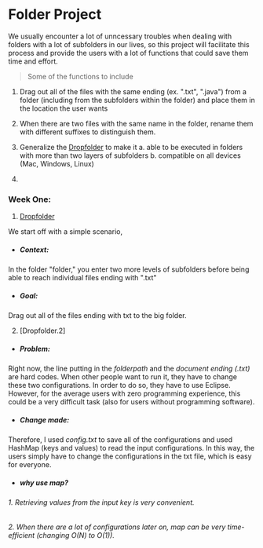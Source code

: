 # Folder Project

We usually encounter a lot of unncessary troubles when dealing with folders with a lot of subfolders in our lives, 
so this project will facilitate this process and provide the users with a lot of functions that could save them time and effort.

> Some of the functions to include 

1. Drag out all of the files with the same ending (ex. ".txt", ".java") from a folder (including from the subfolders within the folder) and place them in the location the user wants

2. When there are two files with the same name in the folder, rename them with different suffixes to distinguish them. 

3. Generalize the [Dropfolder](https://github.com/yxie21/library/blob/master/DropFolder.java) to make it
    a. able to be executed in folders with more than two layers of subfolders
    b. compatible on all devices (Mac, Windows, Linux)

4. 

### Week One: 
1.  [Dropfolder](https://github.com/yxie21/library/blob/master/DropFolder.java)

We start off with a simple scenario,

- ##### Context:

In the folder "folder," you enter two more levels of subfolders before being able to reach individual files ending with ".txt"

- ##### Goal:

Drag out all of the files ending with txt to the big folder. 

2. [Dropfolder.2]

- ##### Problem:

Right now, the line putting in the *folderpath* and the *document ending (.txt)* are hard codes.
When other people want to run it, they have to change these two configurations. In order to do so,
they have to use Eclipse. However, for the average users with zero programming experience, this could be
a very difficult task (also for users without programming software). 

- ##### Change made:

Therefore, I used *config.txt* to save all of the configurations and used HashMap (keys and values) to read the input configurations.
In this way, the users simply have to change the configurations in the txt file, which is easy for everyone.


- ##### why use map?

###### 1. Retrieving values from the input key is very convenient.
###### 2. When there are a lot of configurations later on, map can be very time-efficient (changing O(N) to O(1)).




